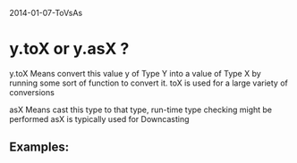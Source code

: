 2014-01-07-ToVsAs


# y.toX or y.asX ?

y.toX Means convert this value y of Type Y into a value of Type X by running some sort of function to convert it.
toX is used for a large variety of conversions

asX Means cast this type to that type, run-time type checking might be performed
asX is typically used for Downcasting

## Examples: 